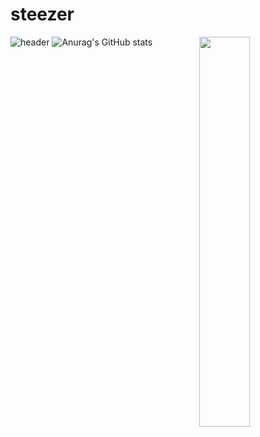 # steezer
![header](https://capsule-render.vercel.app/api?type=waving&color=0:B0E0E6,100:90EE90&height=175&section=header&text=★&desc=Welcome%20to%20my%20GitHub&fontSize=30&fontAlignY=30&fontColor=000080)
![Anurag's GitHub stats](https://github-readme-stats.vercel.app/api?username=steeze1213&show_icons=true&bg_color=00000000&title_color=000080&icon_color=000080&text_color=87CEEB&hide_border=true)
<img align="right" src="https://www.shutterstock.com/shutterstock/videos/1097282077/thumb/1.jpg?ip=x480" width="40%" height="40%"></img>
